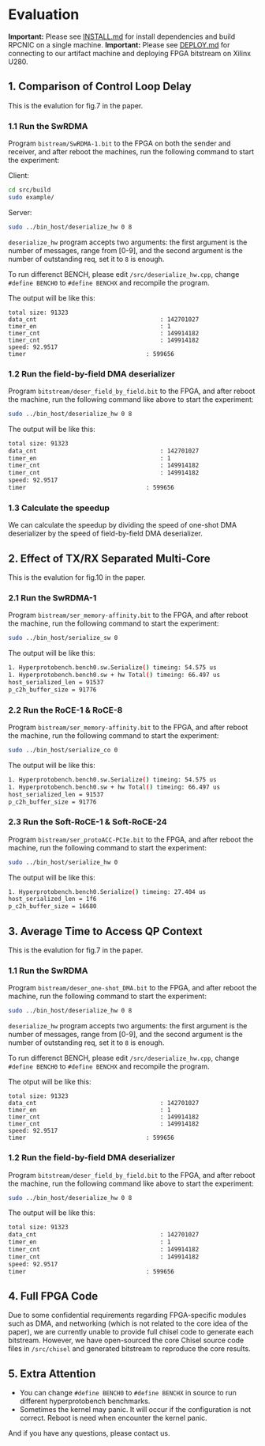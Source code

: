 # Evaluation

**Important:** Please see [INSTALL.md](./INSTALL.md) for install dependencies and build RPCNIC on a single machine. 
**Important:** Please see [DEPLOY.md](./DEPLOY.md) for connecting to our artifact machine and deploying FPGA bitstream on Xilinx U280.

## 1. Comparison of Control Loop Delay

This is the evalution for fig.7 in the paper.

### 1.1 Run the SwRDMA 

Program `bistream/SwRDMA-1.bit` to the FPGA on both the sender and receiver, and after reboot the machines, run the following command to start the experiment:


Client:
~~~bash
cd src/build
sudo example/
~~~

Server:
~~~bash
sudo ../bin_host/deserialize_hw 0 8
~~~

`deserialize_hw` program accepts two arguments: the first argument is the number of messages, range from [0-9], and the second argument is the number of outstanding req, set it to `8` is enough.

To run differenct BENCH, please edit `/src/deserialize_hw.cpp`, change `#define BENCH0` to `#define BENCHX` and recompile the program.

The output will be like this:
~~~
total size: 91323
data_cnt                                   : 142701027
timer_en                                   : 1
timer_cnt                                  : 149914182
timer_cnt                                  : 149914182
speed: 92.9517
timer                                  : 599656
~~~

### 1.2 Run the field-by-field DMA deserializer
Program `bitstream/deser_field_by_field.bit` to the FPGA, and after reboot the machine, run the following command like above to start the experiment:

~~~bash
sudo ../bin_host/deserialize_hw 0 8
~~~

The output will be like this:

~~~bash
total size: 91323
data_cnt                                   : 142701027
timer_en                                   : 1
timer_cnt                                  : 149914182
timer_cnt                                  : 149914182
speed: 92.9517
timer                                  : 599656
~~~

### 1.3 Calculate the speedup
We can calculate the speedup by dividing the speed of one-shot DMA deserializer by the speed of field-by-field DMA deserializer.


## 2. Effect of TX/RX Separated Multi-Core

This is the evalution for fig.10 in the paper.

### 2.1 Run the SwRDMA-1
Program `bistream/ser_memory-affinity.bit` to the FPGA, and after reboot the machine, run the following command to start the experiment:

~~~bash
sudo ../bin_host/serialize_sw 0
~~~

The output will be like this:
~~~bash
1. Hyperprotobench.bench0.sw.Serialize() timeing: 54.575 us
1. Hyperprotobench.bench0.sw + hw Total() timeing: 66.497 us
host_serialized_len = 91537
p_c2h_buffer_size = 91776
~~~

### 2.2 Run the RoCE-1 & RoCE-8
Program `bistream/ser_memory-affinity.bit` to the FPGA, and after reboot the machine, run the following command to start the experiment:

~~~bash
sudo ../bin_host/serialize_co 0
~~~
The output will be like this:
~~~bash
1. Hyperprotobench.bench0.sw.Serialize() timeing: 54.575 us
1. Hyperprotobench.bench0.sw + hw Total() timeing: 66.497 us
host_serialized_len = 91537
p_c2h_buffer_size = 91776
~~~

### 2.3 Run the Soft-RoCE-1 & Soft-RoCE-24
Program `bistream/ser_protoACC-PCIe.bit` to the FPGA, and after reboot the machine, run the following command to start the experiment:
~~~bash
sudo ../bin_host/serialize_hw 0
~~~
The output will be like this:
~~~bash
1. Hyperprotobench.bench0.Serialize() timeing: 27.404 us
host_serialized_len = 1f6
p_c2h_buffer_size = 16680
~~~


## 3. Average Time to Access QP Context


This is the evalution for fig.7 in the paper.

### 1.1 Run the SwRDMA 

Program `bistream/deser_one-shot_DMA.bit` to the FPGA, and after reboot the machine, run the following command to start the experiment:

~~~bash
sudo ../bin_host/deserialize_hw 0 8
~~~

`deserialize_hw` program accepts two arguments: the first argument is the number of messages, range from [0-9], and the second argument is the number of outstanding req, set it to `8` is enough.

To run differenct BENCH, please edit `/src/deserialize_hw.cpp`, change `#define BENCH0` to `#define BENCHX` and recompile the program.

The otput will be like this:
~~~
total size: 91323
data_cnt                                   : 142701027
timer_en                                   : 1
timer_cnt                                  : 149914182
timer_cnt                                  : 149914182
speed: 92.9517
timer                                  : 599656
~~~

### 1.2 Run the field-by-field DMA deserializer
Program `bitstream/deser_field_by_field.bit` to the FPGA, and after reboot the machine, run the following command like above to start the experiment:

~~~bash
sudo ../bin_host/deserialize_hw 0 8
~~~

The output will be like this:

~~~bash
total size: 91323
data_cnt                                   : 142701027
timer_en                                   : 1
timer_cnt                                  : 149914182
timer_cnt                                  : 149914182
speed: 92.9517
timer                                  : 599656
~~~


## 4. Full FPGA Code
Due to some confidential requirements regarding FPGA-specific modules such as DMA, and networking (which is not related to the core idea of the paper), we are currently unable to provide full chisel code to generate each bitstream. However, we have open-sourced the core Chisel source code files in `/src/chisel` and generated bitstream to reproduce the core results.


## 5. Extra Attention
- You can change `#define BENCH0` to `#define BENCHX` in source to run different hyperprotobench benchmarks.
- Sometimes the kernel may panic. It will occur if the configuration is not correct. Reboot is need when encounter the kernel panic.

And if you have any questions, please contact us.
